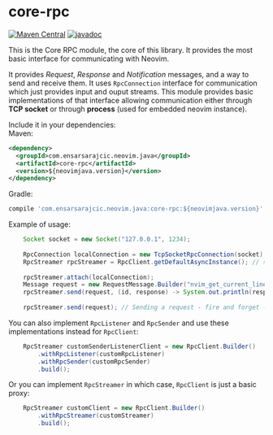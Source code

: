 # core-rpc

[![Maven Central](https://maven-badges.herokuapp.com/maven-central/com.ensarsarajcic.neovim.java/core-rpc/badge.svg)](https://maven-badges.herokuapp.com/maven-central/com.ensarsarajcic.neovim.java/core-rpc)
[![javadoc](https://javadoc.io/badge2/com.ensarsarajcic.neovim.java/core-rpc/javadoc.svg)](https://javadoc.io/doc/com.ensarsarajcic.neovim.java/core-rpc)

This is the Core RPC module, the core of this library. It provides the most basic interface for communicating with Neovim.

It provides *Request*, *Response* and *Notification* messages, and a way to send and receive them. It uses `RpcConnection` interface for
communication which just provides input and ouput streams. This module provides basic implementations of that interface allowing communication
either through **TCP socket** or through **process** (used for embedded neovim instance).

Include it in your dependencies:  
Maven:  
```xml
<dependency>
  <groupId>com.ensarsarajcic.neovim.java</groupId>
  <artifactId>core-rpc</artifactId>
  <version>${neovimjava.version}</version>
</dependency>
```
Gradle:  
```groovy
compile 'com.ensarsarajcic.neovim.java:core-rpc:${neovimjava.version}'
```

Example of usage:
```java
    Socket socket = new Socket("127.0.0.1", 1234);
    
    RpcConnection localConnection = new TcpSocketRpcConnection(socket);
    RpcStreamer rpcStreamer = RpcClient.getDefaultAsyncInstance(); // shared singleton
    
    rpcStreamer.attach(localConnection);
    Message request = new RequestMessage.Builder("nvim_get_current_line");
    rpcStreamer.send(request, (id, response) -> System.out.println(response)); // callback for request
    
    rpcStreamer.send(request); // Sending a request - fire and forget - no callback
```

You can also implement `RpcListener` and `RpcSender` and use these implementations instead for `RpcClient`:
```java
    RpcStreamer customSenderListenerClient = new RpcClient.Builder()
        .withRpcListener(customRpcListener)
        .withRpcSender(customRpcSender)
        .build();
```

Or you can implement `RpcStreamer` in which case, `RpcClient` is just a basic proxy:
```java
    RpcStreamer customClient = new RpcClient.Builder()
        .withRpcStreamer(customStreamer)
        .build();
```
